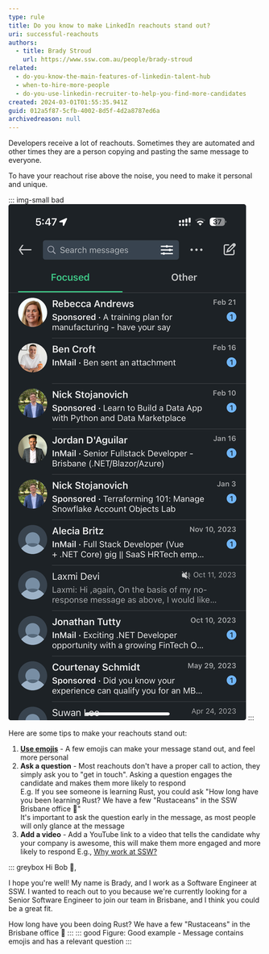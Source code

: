 ```yaml
---
type: rule
title: Do you know to make LinkedIn reachouts stand out?
uri: successful-reachouts
authors:
  - title: Brady Stroud
    url: https://www.ssw.com.au/people/brady-stroud
related:
  - do-you-know-the-main-features-of-linkedin-talent-hub
  - when-to-hire-more-people
  - do-you-use-linkedin-recruiter-to-help-you-find-more-candidates
created: 2024-03-01T01:55:35.941Z
guid: 012a5f87-5cfb-4002-8d5f-4d2a8787ed6a
archivedreason: null
---
```


Developers receive a lot of reachouts. Sometimes they are automated and other times they are a person copying and pasting the same message to everyone.

To have your reachout rise above the noise, you need to make it personal and unique.

<!-- endintro -->

::: img-small bad
![Figure: Bad example - Typical developer LinkedIn inbox](developer-reachout-spam.png)
:::

Here are some tips to make your reachouts stand out:

1. **[Use emojis](/use-emojis)** - A few emojis can make your message stand out, and feel more personal
2. **Ask a question** - Most reachouts don't have a proper call to action, they simply ask you to "get in touch". Asking a question engages the candidate and makes them more likely to respond  
E.g. If you see someone is learning Rust, you could ask "How long have you been learning Rust? We have a few "Rustaceans" in the SSW Brisbane office 🦀"  
It's important to ask the question early in the message, as most people will only glance at the message
3. **Add a video** - Add a YouTube link to a video that tells the candidate why your company is awesome, this will make them more engaged and more likely to respond
   E.g., [Why work at SSW?](https://www.youtube.com/watch?v=tWuutobJtdg)

::: greybox
Hi Bob 👋,

I hope you're well! My name is Brady, and I work as a Software Engineer at SSW. I wanted to reach out to you because we're currently looking for a Senior Software Engineer to join our team in Brisbane, and I think you could be a great fit.

How long have you been doing Rust?
We have a few "Rustaceans" in the Brisbane office 🦀
:::
::: good
Figure: Good example - Message contains emojis and has a relevant question
:::
